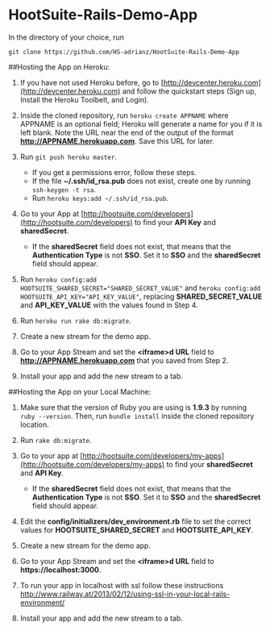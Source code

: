 HootSuite-Rails-Demo-App
========================

In the directory of your choice, run

`git clone https://github.com/HS-adrianz/HootSuite-Rails-Demo-App`

##Hosting the App on Heroku:

1. If you have not used Heroku before, go to [http://devcenter.heroku.com](http://devcenter.heroku.com) and follow the quickstart steps (Sign up, Install the Heroku Toolbelt, and Login).

2. Inside the cloned repository, run `heroku create APPNAME` where APPNAME is an optional field; Heroku will generate a name for you if it is left blank. Note the URL near the end of the output of the format **http://APPNAME.herokuapp.com**. Save this URL for later.

3. Run `git push heroku master`.
    * If you get a permissions error, follow these steps.
    * If the file **~/.ssh/id_rsa.pub** does not exist, create one by running `ssh-keygen -t rsa`.
    * Run `heroku keys:add ~/.ssh/id_rsa.pub`.

4. Go to your App at [http://hootsuite.com/developers](http://hootsuite.com/developers) to find your **API Key** and **sharedSecret**.
    * If the **sharedSecret** field does not exist, that means that the **Authentication Type** is not **SSO**. Set it to **SSO** and the **sharedSecret** field should appear.

5. Run `heroku config:add HOOTSUITE_SHARED_SECRET="SHARED_SECRET_VALUE"` and `heroku config:add HOOTSUITE_API_KEY="API_KEY_VALUE"`, replacing **SHARED\_SECRET\_VALUE** and **API\_KEY\_VALUE** with the values found in Step 4.

6. Run `heroku run rake db:migrate`.

7. Create a new stream for the demo app.

8. Go to your App Stream and set the **&lt;iframe&gt;d URL** field to **http://APPNAME.herokuapp.com** that you saved from Step 2.

9. Install your app and add the new stream to a tab.

##Hosting the App on your Local Machine:

1. Make sure that the version of Ruby you are using is **1.9.3** by running `ruby --version`. Then, run `bundle install` inside the cloned repository location.

2. Run `rake db:migrate`.

3. Go to your app at [http://hootsuite.com/developers/my-apps](http://hootsuite.com/developers/my-apps) to find your **sharedSecret** and **API Key**.
    * If the **sharedSecret** field does not exist, that means that the **Authentication Type** is not **SSO**. Set it to **SSO** and the **sharedSecret** field should appear.

4. Edit the **config/initializers/dev_environment.rb** file to set the correct values for **HOOTSUITE\_SHARED\_SECRET** and **HOOTSUITE\_API\_KEY**.

5. Create a new stream for the demo app.

6. Go to your App Stream and set the **&lt;iframe&gt;d URL** field to **https://localhost:3000**.

7. To run your app in localhost with ssl follow these instructions http://www.railway.at/2013/02/12/using-ssl-in-your-local-rails-environment/

8. Install your app and add the new stream to a tab.
